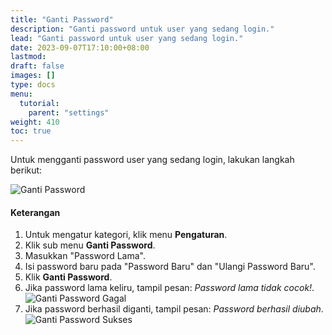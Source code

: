 ```yaml
---
title: "Ganti Password"
description: "Ganti password untuk user yang sedang login."
lead: "Ganti password untuk user yang sedang login."
date: 2023-09-07T17:10:00+08:00
lastmod:
draft: false
images: []
type: docs
menu:
  tutorial:
    parent: "settings"
weight: 410
toc: true
---
```


Untuk mengganti password user yang sedang login, lakukan langkah berikut:

![Ganti Password](images/desktop-view/15-ganti-password-01.jpg "Ganti Password")

<h4 class="mt-2">Keterangan</h4>

1. Untuk mengatur kategori, klik menu **Pengaturan**.
1. Klik sub menu **Ganti Password**.
1. Masukkan "Password Lama".
1. Isi password baru pada "Password Baru" dan "Ulangi Password Baru".
1. Klik **Ganti Password**.
1. Jika password lama keliru, tampil pesan: *Password lama tidak cocok!*.
    ![Ganti Password Gagal](images/desktop-view/15-ganti-password-02.jpg "Ganti Password Gagal")
1. Jika password berhasil diganti, tampil pesan: *Password berhasil diubah*.
    ![Ganti Password Sukses](images/desktop-view/15-ganti-password-03.jpg "Ganti Password Sukses")
